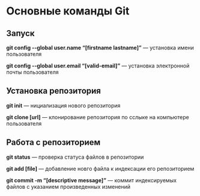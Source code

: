 #  Основные команды Git

## Запуск

**git config --global user.name “[firstname lastname]”** — установка имени пользователя

**git config --global user.email “[valid-email]”** — установка электронной почты пользователя

## Установка репозитория

 **git init** — нициализация нового репозитория

 **git clone [url]** — клонирование репозитория по сслыке на компьютере пользователя

 ## Работа с репозиторием

 **git status** — проверка статуса файлов в репозитории

 **git add [file]** — добавление новго файла к индексации его репозиторием

 **git commit -m “[descriptive message]”** — коммит индексируемых файлов с указанием произведенных изменений

 